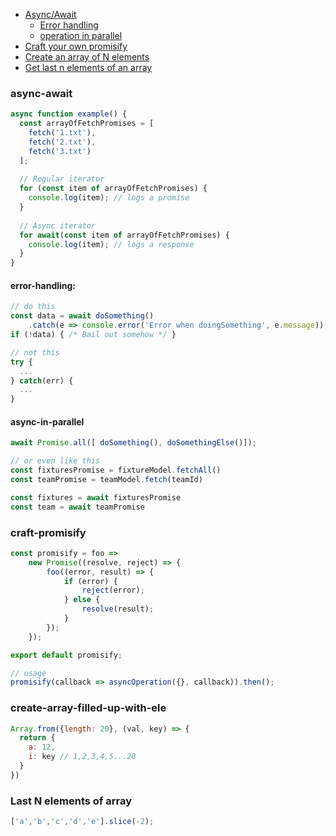 * [Async/Await](#async-await)
  * [Error handling](#error-handling)
  * [operation in parallel](#async-in-parallel)
* [Craft your own promisify](#craft-promisify)
* [Create an array of N elements](#create-array-filled-up-with-ele)
* [Get last n elements of an array](#last-n-elements-of-array)

### async-await
```js
async function example() {
  const arrayOfFetchPromises = [
    fetch('1.txt'),
    fetch('2.txt'),
    fetch('3.txt')
  ];
  
  // Regular iterator
  for (const item of arrayOfFetchPromises) {
    console.log(item); // logs a promise
  }
  
  // Async iterator
  for await(const item of arrayOfFetchPromises) {
    console.log(item); // logs a response
  }
}
```
#### error-handling:
```js
// do this
const data = await doSomething()
    .catch(e => console.error('Error when doingSomething', e.message));
if (!data) { /* Bail out somehow */ }

// not this
try {
  ...
} catch(err) {
  ...
}
```

#### async-in-parallel
```js
await Promise.all([ doSomething(), doSomethingElse()]);

// or even like this
const fixturesPromise = fixtureModel.fetchAll()
const teamPromise = teamModel.fetch(teamId)

const fixtures = await fixturesPromise
const team = await teamPromise
```

### craft-promisify
```js
const promisify = foo =>
    new Promise((resolve, reject) => {
        foo((error, result) => {
            if (error) {
                reject(error);
            } else {
                resolve(result);
            }
        });
    });

export default promisify;

// usage
promisify(callback => asyncOperation({}, callback)).then(); 
```

### create-array-filled-up-with-ele

```js
Array.from({length: 20}, (val, key) => {
  return {
    a: 12,
    i: key // 1,2,3,4,5...20
  }
})
```

### Last N elements of array

```js
['a','b','c','d','e'].slice(-2);
```
